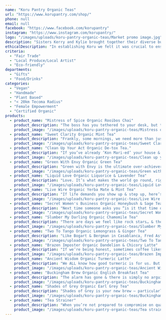 ```yaml
---
name: "Koru Pantry Organic Teas"
url: "https://www.korupantry.com/shop/"
phone: null
email: null
facebook: "https://www.facebook.com/korupantry"
instagram: "https://www.instagram.com/korupantry/"
logo: "/images/uploads/koru-pantry-organic-teas/Market promo image.jpg"
description: "Sisters Kerry and Kylie brought together their diverse but united backgrounds - in food, health, yoga, nourishment and education - to \ncreate Koru Pantry. The journey began with Mistress of Spice Chai  - a drink much loved by Kerry’s yoga students. With Kylie’s capacity to track down just about anything, they were soon sourcing quality organic ingredients from around the world to bring Kerry’s creations to life. They are passionate about encouraging people to once more value the process of nourishing themselves – of setting aside the time for self care and valuing the rituals that encourage connection in the process, cultivating a deep and sustaining happiness. They encourage you to buy a beautiful teapot, and make time to drink tea with the people you love, in a way that sets the stage for conversation and connection."
ethicalDescription: "In establishing Koru we felt it was crucial to ensure we sourced organic ingredients,  from suppliers who valued fair trade practices. Our approach has been to collaborate with other small local businesses whenever possible to directly support families making a living for themselves. To make choices in packaging that are as eco friendly as we possibly can. And most importantly, to create a product that offers nourishment and comfort."
criteria:
  - "Fair Trade"
  - "Local Produce/Local Artist"
  - "Eco-friendly"
departments:
  - "Gifts"
  - "Food/Drinks"
categories:
  - "Vegan"
  - "Handmade"
  - "Plant Based"
  - "< 20km Tecoma Radius"
  - "Female Empowerment"
  - "Certified Organic"
products:
  - product_name: "Mistress of Spice Organic Rooibos Chai"
    product_description: "The boss has you tethered to your desk, but try as you might, your spreadsheets keep dissolving into daydreams of an exotic escape to India – yoga on a beach in Goa, the hustle of Deli, or romantic visions of seeing the Taj Mahal at dawn, clad in a vibrant, bejewelled sari. It’s time to sneak off to the tea room, switch your playlist to “Bollywood” & brew a pot of Mistress of Spice, letting the seductive wafting perfume of spices & roses transport you in an instant. Caffeine free, vegan friendly and utterly, deliciously addictive – no vaccines, airport taxes or lost luggage – just a divine mini break in a mouthful."
    product_image: "/images/uploads/koru-pantry-organic-teas/Mistress of Spice sm cylinder.png"
  - product_name: "Sweet Clarity Organic Mint Tea"
    product_description: "Frankly, some mornings, we need more than just an alarm clock to drag us from beneath the sheets… Sweet Clarity helps you step into the day clear, calm & focussed, with the delicious fresh flavours of organic peppermint, spearmint, lemon verbena & fennel, enhanced with top notes of chamomile, rose & a cheeky splash of liquorice for sweetness. This winning combination has a high antioxidant, anti-inflammatory & antimicrobial count – so down a pot of this & then all you have to do then is don your super hero cape & the world is yours…"
    product_image: "/images/uploads/koru-pantry-organic-teas/Sweet Clarity retail pack.png"
  - product_name: "Clean Up Your Act Organic De-tox Tea."
    product_description: "If you’ve already ‘Kon Mari-ed’ your house & you’re ready to turn that attention inward, ‘Clean Up Your Act’ will help you step up to the plate! Nourishing caffeine free Honeybush tea rich in minerals, phenols & vitamin C, forms the foundation of this blend. We’ve woven together the healing power of Sarsaparilla, Burdock, Dandelion & Schisandra berries with a handful of supporting balancing ingredients. Traditionally used for adrenal, immune, kidney & liver support, they are understood to possess anti-inflammatory & adaptogen qualities. Delicious, Oh-So-Virtuous & bound to ‘spark joy’! Imagine, if you’re done detoxing your house & your body, you MAY even be ready to tackle that inbox…"
    product_image: "/images/uploads/koru-pantry-organic-teas/Clean up your act small cylinder.png"
  - product_name: "Green With Envy Organic Green Tea"
    product_description: "Green with Envy is the ultimate over-achiever – a star player, head of the class type tea! Charged with the goal of being both healthy & utterly delicious, it delivers in spades. The fragrant bouquet, perfume like in its complexity, comes from pairing the finest Australian boutique Japanese Sencha with the seductive aroma & flavour of delicate Jasmine. Together, they offer extraordinary health benefits – improving our metabolic rate, reducing inflammation with its high antioxidant content, enhancing brain function,\n& improving mood, anxiety issues, vigilance, reaction times & memory."
    product_image: "/images/uploads/koru-pantry-organic-teas/Green with Envy retail pack.png"
  - product_name: "Liquid Love Organic Liquorice & Lavender Tea"
    product_description: "Love. It’s what makes the world go round, right? It’s said that we need 4 hugs a day for survival, 8 for maintenance, 12 for growth. If you’re feeling short changed, this divine blend may become your new secret lover… It combines the healing power of organic liquorice root (great for calming adrenal stress and aiding respiratory health with fragrant lavender [& its powerful antiseptic & anti-inflammatory properties] to settle and soothe. The perfect weapon in your battle with the 3pm sugar cravings, you’ll find this tea sweet, yet clean & totally addictive…\nLet Liquid Love wrap you up in its all encompassing embrace and get a little closer to your hug quota!"
    product_image: "/images/uploads/koru-pantry-organic-teas/Liquid Love sm cylinder.png"
  - product_name: "Live Wire Organic Yerba Mate & Mint Tea"
    product_description: "If life demands you show up & step up, here’s a tea prepared to do its share of the heavy lifting for you! “Live wire” is a veritable power house. The combination of Yerba Mate, Peppermint, Liquorice & Star Anise provide more anti-oxidants, anti-inflammatory  & healing compounds than green tea. They are understood to improve immune, metabolic, respiratory, digestive & cardio-vascular health. What’s really exciting for those of us who love to train, is that studies have shown Yerba Mate may enhance sports performance by boosting the production of ATP, improving muscle contraction & prioritising fat metabolism. Heightened mental clarity & focus are the (healthy!) icing on the cake!"
    product_image: "/images/uploads/koru-pantry-organic-teas/Live Wire retail pack.png"
  - product_name: "Secret Women's Business Organic Honeybush & Sage Tea"
    product_description: "Next time someone asks you “is it that time of the month” or makes just one more hot flush joke, you can either SMACK them, hard… or take a deep breath & brew a pot of Secret Women’s Business. Organic chasteberry & sage balance our hormones & enhance mental clarity & memory. These are combined with the nourishing goodness of honeybush tea, finished with top notes of lemon verbena & rose. Delicious & PERHAPS a safer option than taking a swing at someone…"
    product_image: "/images/uploads/koru-pantry-organic-teas/Secret Women_s Business sm cylinder.png"
  - product_name: "Slumber My Darling Organic Chamomile Tea"
    product_description: "There are days we feel like rock stars… & then there are days, where despite your best efforts, your stress & exhaustion levels mean that every little noise around you feels harsh & jarring. You’re strung out & in desperate search of your inner zen.\nNever fear, this tea will pick you up, carry you off to bed, tuck you in with a kiss & sing you to sleep with a lullaby… The sweet honey tones of organic chamomile are laced with soothing lavender & top notes of rose. They are a dream team of support for our adrenals & our immune system as well as aiding stomach & menstrual pain. In no time at all you’ll be on top of the world again & your rock star status will be firmly restored. Sweet dreams…"
    product_image: "/images/uploads/koru-pantry-organic-teas/Slumber My Darling retail pack.png"
  - product_name: "Two To Tango Organic Lemongrass & Ginger Tea"
    product_description: "Like Bogart & Bergman in Casablanca, Fred Astaire & Ginger Rogers on the dance floor, or Harry & Sally in THAT scene (I’ll have what she’s having!) it is obvious that it takes two to tango & nowhere is this clearer than the divine marriage of Lemongrass & Ginger!  These bring their best qualities to the party & enhance each other in the process. Together they offer digestive support, a boost to metabolism, relief of pain & nausea & have even been known to regulate blood pressure & help stave off your hunger! When you wrap up all those benefits with the delicious, refreshing taste, this will become your go-to-tea: your heaven & earth, your east & west, your Ben & Jerry’s & your mac & cheese…"
    product_image: "/images/uploads/koru-pantry-organic-teas/Two To Tango small cylinder.png"
  - product_name: "Brazen Imposter Organic Dandelion & Chicory Latte"
    product_description: "If we’re being honest, sometimes coffee likes us a whole lot less than we like it. Less, even, than we like our GPs when they advise cutting back! If our adrenals are overtaxed & we are stressed to the eyeballs, coffee is our worst enemy wearing the disguise of a best friend… But help is on the way! This Brazen Imposter will sweep you off your feet and into its loving arms! Rich, dark, strong & earthy,it’s everything we want in our… coffee, of course! Kinder than coffee, it’ll help reduce inflammation & blood sugar levels, boost kidney & liver function, can help digestion & even has a clever little prebiotic, inulin, which aids weight loss & gut health! Boom! What are you waiting for?"
    product_image: "/images/uploads/koru-pantry-organic-teas/Brazen Imposter retail pack.png"
  - product_name: "Ancient Wisdom Organic Turmeric Latte"
    product_description: "We ALL know how good turmeric is for us. But isn’t it always the way that the things we know are good for us sometimes seem challenging to adapt to? I mean, turmeric in a curry, yes fine, but… a latte?? The thing is – this combination has been drunk for hundreds of years on the continent as an antidote to inflammation and digestive issues. We’ve taken that ancient wisdom of the Ayurvedic Medicine & poured all our love and effort into making our blend not only authentic but utterly delicious too! We’ve combined organic spices – cinnamon, cardamom, nutmeg and ginger, along with a generous hit of Madagascan vanilla to provide depth of flavour, digestive benefits & nourishing sweetness."
    product_image: "/images/uploads/koru-pantry-organic-teas/Ancient Wisdom small cylinder.png"
  - product_name: "Buckingham Brew Organic English Breakfast Tea"
    product_description: "The alarm has gone & there is simply no arguing – or complaining – to be done! Get that stiff upper lip in order & march yourself out to the kitchen for a proper British boot out of bed with this classic English Breakfast tea. Buckingham Brew is bold, robust & full bodied – an organic orange pekoe that makes a cuppa gutsy enough to handle a generous slug of milk (& even a shot of sugar if you’re that way inclined!). Full of antioxidants, & guaranteed to gird your loins & get your grey matter ticking & primed for the day! Tally ho!!!!"
    product_image: "/images/uploads/koru-pantry-organic-teas/Buckingham Brew retail pack.png"
  - product_name: "Shades of Grey Organic Earl Grey Tea"
    product_description: "Shades of Grey is your new brew – particularly if your conscience as well as your thirst needs satisfying. We’ve sourced the finest organic & biodynamic orange pekoe ceylon tea from the famous fair trade Koslanda estate, so you can rest assured that this tea supports communities as well as making your taste buds happy! It’s infused with orange bergamot & studded with cornflowers to create a mesmerising blend that will take your hand & walk you gently into the day as dawn breaks. It will shine served alongside delicate cakes in a classically English high tea, & is the perfect companion in those last moments of sunset as you contemplate the beauty of the day.\nAll without a shadow of guilt."
    product_image: "/images/uploads/koru-pantry-organic-teas/Buckingham Brew small cylinder.png"
  - product_name: "Tea Strainer"
    product_description: "When you’re not prepared to compromise on quality, but time (and space) is tight, this wonderful little cup strainer will let you enjoy all the delights of a loose leaf blend without the need for a teapot. Fits all cup sizes easily (including keep cups and thermoses) so you (or your wonderful local cafe) can make a REAL tea anywhere, anytime!"
    product_image: "/images/uploads/koru-pantry-organic-teas/Tea strainer.jpg"
---
```

